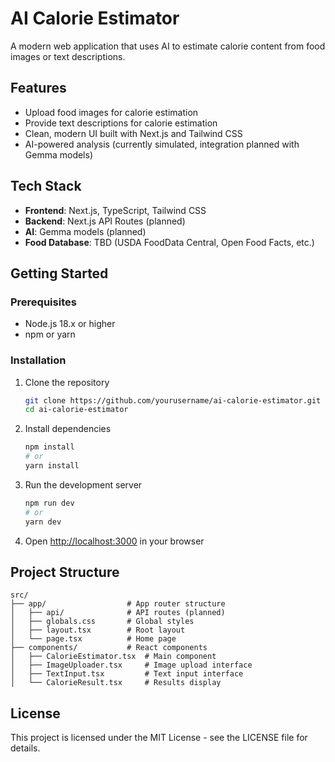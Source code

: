 # AI Calorie Estimator

A modern web application that uses AI to estimate calorie content from food images or text descriptions.

## Features

- Upload food images for calorie estimation
- Provide text descriptions for calorie estimation
- Clean, modern UI built with Next.js and Tailwind CSS
- AI-powered analysis (currently simulated, integration planned with Gemma models)

## Tech Stack

- **Frontend**: Next.js, TypeScript, Tailwind CSS
- **Backend**: Next.js API Routes (planned)
- **AI**: Gemma models (planned)
- **Food Database**: TBD (USDA FoodData Central, Open Food Facts, etc.)

## Getting Started

### Prerequisites

- Node.js 18.x or higher
- npm or yarn

### Installation

1. Clone the repository
   ```bash
   git clone https://github.com/yourusername/ai-calorie-estimator.git
   cd ai-calorie-estimator
   ```

2. Install dependencies
   ```bash
   npm install
   # or
   yarn install
   ```

3. Run the development server
   ```bash
   npm run dev
   # or
   yarn dev
   ```

4. Open [http://localhost:3000](http://localhost:3000) in your browser

## Project Structure

```
src/
├── app/                  # App router structure
│   ├── api/              # API routes (planned)
│   ├── globals.css       # Global styles
│   ├── layout.tsx        # Root layout
│   └── page.tsx          # Home page
├── components/           # React components
│   ├── CalorieEstimator.tsx  # Main component
│   ├── ImageUploader.tsx     # Image upload interface
│   ├── TextInput.tsx         # Text input interface
│   └── CalorieResult.tsx     # Results display
```

## License

This project is licensed under the MIT License - see the LICENSE file for details. 